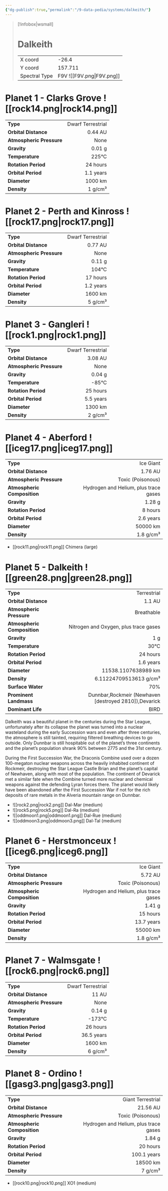```yaml
---
{"dg-publish":true,"permalink":"/9-data-pedia/systems/dalkeith/"}
---
```


> [!infobox|wsmall]
> # Dalkeith
> | | |
> | - | - |
> | X coord | -26.4 |
> | Y coord| 157.711 |
> | Spectral Type | F9V ![[F9V.png\|F9V.png]] |

# Planet 1 - Clarks Grove ![[rock14.png\|rock14.png]]
|                             |                           |
| --------------------------- | -------------------------:|
| **Type**                    |             Dwarf Terrestrial |
| **Orbital Distance**        |   0.44 AU |
| **Atmospheric Pressure**    |       None |
| **Gravity**                 |        0.01 g |
| **Temperature**             |    225°C |
| **Rotation Period**         |  24 hours |
| **Orbital Period** | 1.1 years |
| **Diameter**                |      1000 km | 
| **Density**                 |    1 g/cm³ |





# Planet 2 - Perth and Kinross ![[rock17.png\|rock17.png]]
|                             |                           |
| --------------------------- | -------------------------:|
| **Type**                    |             Dwarf Terrestrial |
| **Orbital Distance**        |   0.77 AU |
| **Atmospheric Pressure**    |       None |
| **Gravity**                 |        0.11 g |
| **Temperature**             |    104°C |
| **Rotation Period**         |  17 hours |
| **Orbital Period** | 1.2 years |
| **Diameter**                |      1600 km | 
| **Density**                 |    5 g/cm³ |





# Planet 3 - Gangleri ![[rock1.png\|rock1.png]]
|                             |                           |
| --------------------------- | -------------------------:|
| **Type**                    |             Dwarf Terrestrial |
| **Orbital Distance**        |   3.08 AU |
| **Atmospheric Pressure**    |       None |
| **Gravity**                 |        0.04 g |
| **Temperature**             |    -85°C |
| **Rotation Period**         |  25 hours |
| **Orbital Period** | 5.5 years |
| **Diameter**                |      1300 km | 
| **Density**                 |    2 g/cm³ |





# Planet 4 - Aberford ![[iceg17.png\|iceg17.png]]
|                             |                           |
| --------------------------- | -------------------------:|
| **Type**                    |             Ice Giant |
| **Orbital Distance**        |   1.76 AU |
| **Atmospheric Pressure**    |       Toxic (Poisonous) |
| **Atmospheric Composition** |      Hydrogen and Helium, plus trace gases |
| **Gravity**                 |        1.28 g |
| **Rotation Period**         |  8 hours |
| **Orbital Period** | 2.6 years |
| **Diameter**                |      50000 km | 
| **Density**                 |    1.8 g/cm³ |



- [[rock11.png\|rock11.png]] Chimera (large)

# Planet 5 - Dalkeith ![[green28.png\|green28.png]]
|                             |                           |
| --------------------------- | -------------------------:|
| **Type**                    |             Terrestrial |
| **Orbital Distance**        |   1.1 AU |
| **Atmospheric Pressure**    |       Breathable |
| **Atmospheric Composition** |      Nitrogen and Oxygen, plus trace gases |
| **Gravity**                 |        1 g |
| **Temperature**             |    30°C |
| **Rotation Period**         |  24 hours |
| **Orbital Period** | 1.6 years |
| **Diameter**                |      11538.1107638989 km | 
| **Density**                 |    6.11224709513613 g/cm³ |
| **Surface Water**           |           70% | 
| **Prominent Landmass**      |         Dunnbar,Rockmeir (Newhaven [destroyed 2810]),Devarick | 
| **Dominant Life**           |         BIRD |

Dalkeith was a beautiful planet in the centuries during the Star League, unfortunately after its collapse the planet was turned into a nuclear wasteland during the early Succession wars and even after three centuries, the atmosphere is still tainted, requiring filtered breathing devices to go outside. Only Dunnbar is still hospitable out of the planet’s three continents and the planet’s population shrank 90% between 2775 and the 31st century.

During the First Succession War, the Draconis Combine used over a dozen 100-megaton nuclear weapons across the heavily inhabited continent of Rockmeir, destroying the Star League Castle Brian and the planet’s capital of Newhaven, along with most of the population. The continent of Devarick met a similar fate when the Combine turned more nuclear and chemical weapons against the defending Lyran forces there. The planet would likely have been abandoned after the First Succession War if not for the rich deposits of rare metals in the Alveria mountain range on Dunnbar.

- ![[rock2.png\|rock2.png]] Dal-Mar (medium)
- ![[rock5.png\|rock5.png]] Dal-Ra (medium)
- ![[oddmoon1.png\|oddmoon1.png]] Dal-Rue (medium)
- ![[oddmoon3.png\|oddmoon3.png]] Dal-Tal (medium)


# Planet 6 - Herstmonceux ![[iceg6.png\|iceg6.png]]
|                             |                           |
| --------------------------- | -------------------------:|
| **Type**                    |             Ice Giant |
| **Orbital Distance**        |   5.72 AU |
| **Atmospheric Pressure**    |       Toxic (Poisonous) |
| **Atmospheric Composition** |      Hydrogen and Helium, plus trace gases |
| **Gravity**                 |        1.41 g |
| **Rotation Period**         |  15 hours |
| **Orbital Period** | 13.7 years |
| **Diameter**                |      55000 km | 
| **Density**                 |    1.8 g/cm³ |





# Planet 7 - Walmsgate ![[rock6.png\|rock6.png]]
|                             |                           |
| --------------------------- | -------------------------:|
| **Type**                    |             Dwarf Terrestrial |
| **Orbital Distance**        |   11 AU |
| **Atmospheric Pressure**    |       None |
| **Gravity**                 |        0.14 g |
| **Temperature**             |    -173°C |
| **Rotation Period**         |  26 hours |
| **Orbital Period** | 36.5 years |
| **Diameter**                |      1600 km | 
| **Density**                 |    6 g/cm³ |





# Planet 8 - Ordino ![[gasg3.png\|gasg3.png]]
|                             |                           |
| --------------------------- | -------------------------:|
| **Type**                    |             Giant Terrestrial |
| **Orbital Distance**        |   21.56 AU |
| **Atmospheric Pressure**    |       Toxic (Poisonous) |
| **Atmospheric Composition** |      Hydrogen and Helium, plus trace gases |
| **Gravity**                 |        1.84 g |
| **Rotation Period**         |  20 hours |
| **Orbital Period** | 100.1 years |
| **Diameter**                |      18500 km | 
| **Density**                 |    7 g/cm³ |



- [[rock10.png\|rock10.png]] XO1 (medium)

